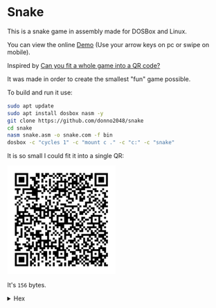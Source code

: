 # Snake

This is a snake game in assembly made for DOSBox and Linux.

You can view the online [Demo](https://donno2048.github.io/snake/) (Use your arrow keys on pc or swipe on mobile).

Inspired by [Can you fit a whole game into a QR code?](https://youtu.be/ExwqNreocpg)

It was made in order to create the smallest "fun" game possible.

To build and run it use:

```sh
sudo apt update
sudo apt install dosbox nasm -y
git clone https://github.com/donno2048/snake
cd snake
nasm snake.asm -o snake.com -f bin
dosbox -c "cycles 1" -c "mount c ." -c "c:" -c "snake"
```

It is so small I could fit it into a single QR:

<img src="./snake.png" width="250"/>

It's `156` bytes.

<details>
  <summary>Hex</summary>
  <br/>
    
```
8ed88ed06800b807b003cd10
bfd007bd0400e86b00e46024
0fbba0003c087e02b304c0e8
023c027402f7db29df26803d
0974d181ff9c0f7fcb85ff78
c7d1fb8d4102b1a0f6f184e4
74ba26803d070f94c4b009aa
4f60061e0789ee8d4e018d7e
02fdf3a4fc076157893e0000
08e475088b7e00b020aaeb05
4545e803005feb956001d7f7
f781e2fc0f81fa9c0f7ff289
d726803d0974eab007aa61c3
```
</details>

